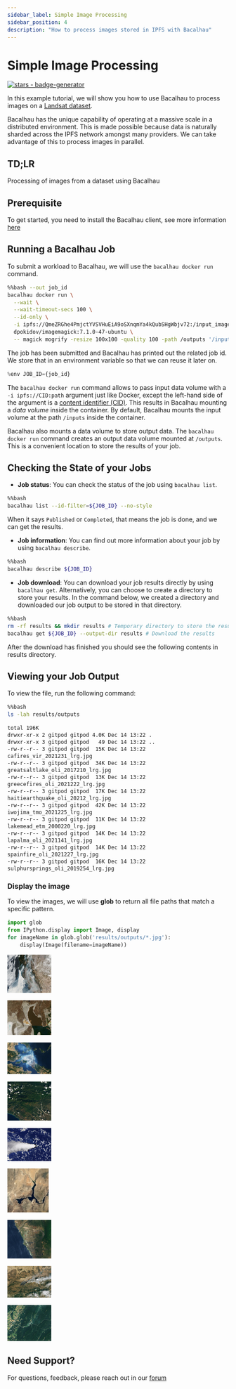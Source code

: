 ```yaml
---
sidebar_label: Simple Image Processing
sidebar_position: 4
description: "How to process images stored in IPFS with Bacalhau"
---
```

# Simple Image Processing


[![stars - badge-generator](https://img.shields.io/github/stars/bacalhau-project/bacalhau?style=social)](https://github.com/bacalhau-project/bacalhau)

In this example tutorial, we will show you how to use Bacalhau to process images on a [Landsat dataset](https://ipfs.io/ipfs/QmeZRGhe4PmjctYVSVHuEiA9oSXnqmYa4kQubSHgWbjv72/). 

Bacalhau has the unique capability of operating at a massive scale in a distributed environment. This is made possible because data is naturally sharded across the IPFS network amongst many providers. We can take advantage of this to process images in parallel.

## TD;LR
Processing of images from a dataset using Bacalhau

## Prerequisite

To get started, you need to install the Bacalhau client, see more information [here](https://docs.bacalhau.org/getting-started/installation)

## Running a Bacalhau Job

To submit a workload to Bacalhau, we will use the `bacalhau docker run` command. 


```bash
%%bash --out job_id
bacalhau docker run \
  --wait \
  --wait-timeout-secs 100 \
  --id-only \
  -i ipfs://QmeZRGhe4PmjctYVSVHuEiA9oSXnqmYa4kQubSHgWbjv72:/input_images \
  dpokidov/imagemagick:7.1.0-47-ubuntu \
  -- magick mogrify -resize 100x100 -quality 100 -path /outputs '/input_images/*.jpg'
```

The job has been submitted and Bacalhau has printed out the related job id. We store that in an environment variable so that we can reuse it later on.


```python
%env JOB_ID={job_id}
```

The `bacalhau docker run` command allows to pass input data volume with a `-i ipfs://CID:path` argument just like Docker, except the left-hand side of the argument is a [content identifier (CID)](https://github.com/multiformats/cid). This results in Bacalhau mounting a *data volume* inside the container. By default, Bacalhau mounts the input volume at the path `/inputs` inside the container.

Bacalhau also mounts a data volume to store output data. The `bacalhau docker run` command creates an output data volume mounted at `/outputs`. This is a convenient location to store the results of your job. 

## Checking the State of your Jobs

- **Job status**: You can check the status of the job using `bacalhau list`. 


```bash
%%bash
bacalhau list --id-filter=${JOB_ID} --no-style
```

When it says `Published` or `Completed`, that means the job is done, and we can get the results.

- **Job information**: You can find out more information about your job by using `bacalhau describe`.


```bash
%%bash
bacalhau describe ${JOB_ID}
```

- **Job download**: You can download your job results directly by using `bacalhau get`. Alternatively, you can choose to create a directory to store your results. In the command below, we created a directory and downloaded our job output to be stored in that directory.


```bash
%%bash
rm -rf results && mkdir results # Temporary directory to store the results
bacalhau get ${JOB_ID} --output-dir results # Download the results
```

After the download has finished you should see the following contents in results directory.

## Viewing your Job Output

To view the file, run the following command:


```bash
%%bash
ls -lah results/outputs
```

    total 196K
    drwxr-xr-x 2 gitpod gitpod 4.0K Dec 14 13:22 .
    drwxr-xr-x 3 gitpod gitpod   49 Dec 14 13:22 ..
    -rw-r--r-- 3 gitpod gitpod  15K Dec 14 13:22 cafires_vir_2021231_lrg.jpg
    -rw-r--r-- 3 gitpod gitpod  34K Dec 14 13:22 greatsaltlake_oli_2017210_lrg.jpg
    -rw-r--r-- 3 gitpod gitpod  13K Dec 14 13:22 greecefires_oli_2021222_lrg.jpg
    -rw-r--r-- 3 gitpod gitpod  17K Dec 14 13:22 haitiearthquake_oli_20212_lrg.jpg
    -rw-r--r-- 3 gitpod gitpod  42K Dec 14 13:22 iwojima_tmo_2021225_lrg.jpg
    -rw-r--r-- 3 gitpod gitpod  11K Dec 14 13:22 lakemead_etm_2000220_lrg.jpg
    -rw-r--r-- 3 gitpod gitpod  14K Dec 14 13:22 lapalma_oli_2021141_lrg.jpg
    -rw-r--r-- 3 gitpod gitpod  14K Dec 14 13:22 spainfire_oli_2021227_lrg.jpg
    -rw-r--r-- 3 gitpod gitpod  16K Dec 14 13:22 sulphursprings_oli_2019254_lrg.jpg


### Display the image

To view the images, we will use **glob** to return all file paths that match a specific pattern. 


```python
import glob
from IPython.display import Image, display
for imageName in glob.glob('results/outputs/*.jpg'):
    display(Image(filename=imageName))
```


    
![jpeg](index_files/index_20_0.jpg)
    



    
![jpeg](index_files/index_20_1.jpg)
    



    
![jpeg](index_files/index_20_2.jpg)
    



    
![jpeg](index_files/index_20_3.jpg)
    



    
![jpeg](index_files/index_20_4.jpg)
    



    
![jpeg](index_files/index_20_5.jpg)
    



    
![jpeg](index_files/index_20_6.jpg)
    



    
![jpeg](index_files/index_20_7.jpg)
    



    
![jpeg](index_files/index_20_8.jpg)
    


## Need Support?

For questions, feedback, please reach out in our [forum](https://github.com/filecoin-project/bacalhau/discussions)
